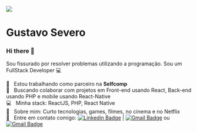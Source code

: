 <img width="auto" src="https://github.com/GustavoMSevero.png">

# Gustavo Severo

### Hi there 👋

Sou fissurado por resolver problemas utilizando a programação.
Sou um FullStack Developer :computer:

:rocket:  &nbsp; Estou trabalhando como parceiro na **Selfcomp**
 <br/> :purple_heart: &nbsp; Buscando colaborar com projetos em Front-end usando React, Back-end usando PHP e mobile usando React-Native
 <br/> :computer: &nbsp; Minha stack: ReactJS, PHP, React Native
 <br/> 💬  &nbsp; Sobre mim: Curto tecnologias, games, filmes, no cinema e no Netflix
 <br/> :email: &nbsp; Entre em contato comigo: [![Linkedin Badge](https://img.shields.io/badge/-GustavoMSevero-blue?style=flat-square&logo=Linkedin&logoColor=white&link=https://www.linkedin.com/in/gustavo-m-severo-03ab9620/)](https://www.linkedin.com/in/gustavo-m-severo-03ab9620/) 
| 
[![Gmail Badge](https://img.shields.io/badge/-gustavo@gapps.com.br-c14438?style=flat-square&logo=Gmail&logoColor=white&link=mailto:gustavo@gapps.com.br)](mailto:gustavo@gapps.com.br)
ou
[![Gmail Badge](https://img.shields.io/badge/-gustavo.msevero@gmail.com-c14438?style=flat-square&logo=Gmail&logoColor=white&link=mailto:gustavo.msevero@gmail.com)](mailto:gustavo.msevero@gmail.com)

<!--<br/> :blush: &nbsp; Posso te ajudar com CSS Grid Layout e Flexbox -->
<!--
**GustavoMSevero/GustavoMSevero** is a ✨ _special_ ✨ repository because its `README.md` (this file) appears on your GitHub profile.

Here are some ideas to get you started:

- 🔭 I’m currently working on ...
- 🌱 I’m currently learning ...
- 👯 I’m looking to collaborate on ...
- 🤔 I’m looking for help with ...
- 💬 Ask me about ...
- 📫 How to reach me: ...
- 😄 Pronouns: ...
- ⚡ Fun fact: ...
-->
